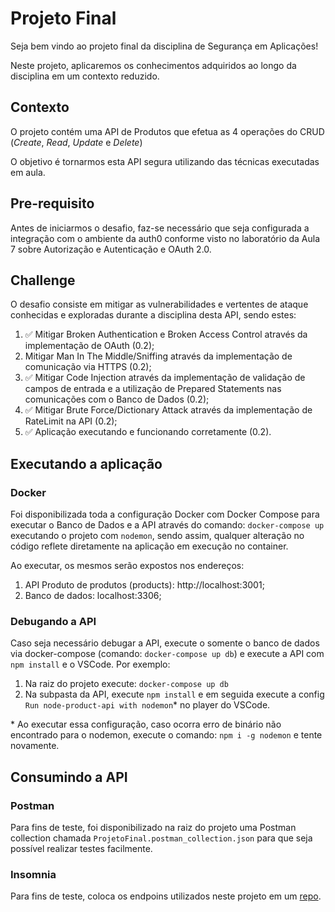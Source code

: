 # Projeto Final

Seja bem vindo ao projeto final da disciplina de Segurança em Aplicações! 

Neste projeto, aplicaremos os conhecimentos adquiridos ao longo da disciplina em um contexto reduzido.

## Contexto

O projeto contém uma API de Produtos que efetua as 4 operações do CRUD (*Create*, *Read*, *Update* e *Delete*)

O objetivo é tornarmos esta API segura utilizando das técnicas executadas em aula.

## Pre-requisito

Antes de iniciarmos o desafio, faz-se necessário que seja configurada a integração com o ambiente da auth0 conforme visto no laboratório da Aula 7 sobre Autorização e Autenticação e OAuth 2.0.

## Challenge

O desafio consiste em mitigar as vulnerabilidades e vertentes de ataque conhecidas e exploradas durante a disciplina desta API, sendo estes:

1. :white_check_mark: Mitigar Broken Authentication e Broken Access Control através da implementação de OAuth (0.2); 
2. Mitigar Man In The Middle/Sniffing através da implementação de comunicação via HTTPS (0.2);
3.  :white_check_mark: Mitigar Code Injection através da implementação de validação de campos de entrada e a utilização de Prepared Statements nas comunicações com o Banco de Dados (0.2);
4.  :white_check_mark: Mitigar Brute Force/Dictionary Attack através da implementação de RateLimit na API (0.2);
5.   :white_check_mark: Aplicação executando e funcionando corretamente (0.2). 

## Executando a aplicação

### Docker

Foi disponibilizada toda a configuração Docker com Docker Compose para executar o Banco de Dados e a API através do comando: `docker-compose up` executando o projeto com `nodemon`, sendo assim, qualquer alteração no código reflete diretamente na aplicação em execução no container.

Ao executar, os mesmos serão expostos nos endereços:

1. API Produto de produtos (products): http://localhost:3001;
2. Banco de dados: localhost:3306;

### Debugando a API

Caso seja necessário debugar a API, execute o somente o banco de dados via docker-compose (comando: `docker-compose up db`) e execute a API com `npm install` e o VSCode. Por exemplo:
1. Na raiz do projeto execute: `docker-compose up db`
2. Na subpasta da API, execute `npm install` e em seguida execute a config `Run node-product-api with nodemon`* no player do VSCode.

\* Ao executar essa configuração, caso ocorra erro de binário não encontrado para o nodemon, execute o comando: `npm i -g nodemon` e tente novamente.


## Consumindo a API

### Postman

Para fins de teste, foi disponibilizado na raiz do projeto uma Postman collection chamada `ProjetoFinal.postman_collection.json` para que seja possível realizar testes facilmente.

### Insomnia

Para fins de teste, coloca os endpoins utilizados neste projeto em um [repo](https://github.com/DaniloP85/projeto-final-collection).